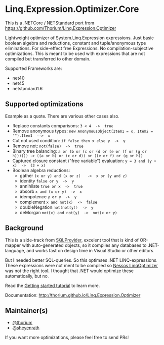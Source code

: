 # Linq.Expression.Optimizer.Core
This is a .NETCore / NETStandard port from https://github.com/Thorium/Linq.Expression.Optimizer

Lightweight optimizer of System.Linq.Expression expressions. 
Just basic boolean algebra and reductions, constant and tuple/anonymous type eliminations. 
For side-effect free Expressions. No compilation-subjective optimizations. 
This is meant to be used with expressions that are not compiled but transferred to other domain.

Supported Frameworks are:
- net40
- net45
- netstandard1.6


## Supported optimizations

Example as a quote. There are various other cases also.

- Replace constants comparisons:    ` 3 < 4  ->  true ` 
- Remove anonymous types:    ` new AnonymousObject(Item1 = x, Item2 = "").Item1  -->  x `
- Cut not used condition:    ` if false then x else y  ->  y `
- Remove not:    ` not(false)  ->  true `
- Binary tree balancing:   ` a or (b or (c or (d or (e or (f or (g or h)))))) -> ((a or b) or (c or d)) or ((e or f) or (g or h)) `
- Captured closure constant ("free variable") evaluation:   ` y = 3 and (y + x)  ->  (3 + x) `
- Boolean algebra reductions:
  * gather            ` (x or y) and (x or z)   ->  x or (y and z) `  
  * identity          ` false or y  ->  y `              
  * annihilate        ` true or x  ->  true `             
  * absorb            ` x and (x or y)  ->  x `              
  * idempotence       ` y or y  ->  y `                      
  * complement        ` x and not(x)  ->  false `            
  * doubleNegation    ` not(not(y))  ->  y `                 
  * deMorgan          ` not(x) and not(y)  ->  not(x or y) ` 


## Background

This is a side-track from [SQLProvider](https://github.com/fsprojects/SQLProvider), excelent tool that is
kind of OR-mapper with auto-generated objects, so it compiles any databases to .NET-language, and works
fast on design time in Visual Studio or other editors.

But I needed better SQL-queries. So this optimses .NET LINQ-expressions.
These expressions were not ment to be compiled so [Nessos LinqOptimizer](https://github.com/nessos/LinqOptimizer) was not the right tool.
I thought that .NET would optimize these automatically, but no.
   
Read the [Getting started tutorial](http://thorium.github.io/Linq.Expression.Optimizer/index.html#Getting-started) to learn more.

Documentation: http://thorium.github.io/Linq.Expression.Optimizer

## Maintainer(s)

- [@thorium](https://github.com/thorium)
- [@sheyenrath](https://github.com/sheyenrath)

If you want more optimizations, please feel free to send PRs!